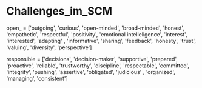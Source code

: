 # Challenges_im_SCM
open_ = ['outgoing', 'curious', 'open-minded', 'broad-minded', 'honest', 
         'empathetic', 'respectful', 'positivity', 'emotional intelleligence', 'interest', 'interested', 'adapting'
        , 'informative', 'sharing', 'feedback', 'honesty', 'trust', 'valuing', 'diversity', 'perspective']


responsible = ['decisions', 'decision-maker', 'supportive', 'prepared', 'proactive', 'reliable', 'trustworthy', 
               'discipline', 'respectable', 'committed', 'integrity',  'pushing', 'assertive', 'obligated', 'judicious'
              , 'organized', 'managing', 'consistent']
